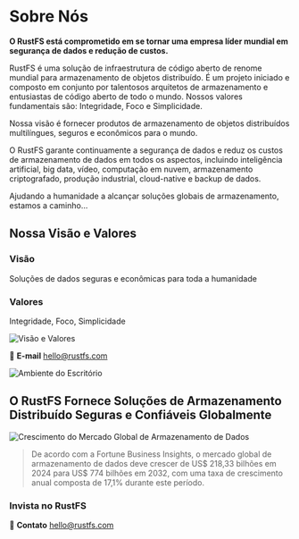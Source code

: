 # Sobre Nós

**O RustFS está comprometido em se tornar uma empresa líder mundial em segurança de dados e redução de custos.**

RustFS é uma solução de infraestrutura de código aberto de renome mundial para armazenamento de objetos distribuído. É um projeto iniciado e composto em conjunto por talentosos arquitetos de armazenamento e entusiastas de código aberto de todo o mundo. Nossos valores fundamentais são: Integridade, Foco e Simplicidade.


Nossa visão é fornecer produtos de armazenamento de objetos distribuídos multilíngues, seguros e econômicos para o mundo.

O RustFS garante continuamente a segurança de dados e reduz os custos de armazenamento de dados em todos os aspectos, incluindo inteligência artificial, big data, vídeo, computação em nuvem, armazenamento criptografado, produção industrial, cloud-native e backup de dados.

Ajudando a humanidade a alcançar soluções globais de armazenamento, estamos a caminho...

## Nossa Visão e Valores

### Visão

Soluções de dados seguras e econômicas para toda a humanidade

### Valores

Integridade, Foco, Simplicidade

![Visão e Valores](./images/vision-values.png)



📧 **E-mail**
<hello@rustfs.com>

![Ambiente do Escritório](./images/office-location.png)

## O RustFS Fornece Soluções de Armazenamento Distribuído Seguras e Confiáveis Globalmente

![Crescimento do Mercado Global de Armazenamento de Dados](./images/market-growth.png)

> De acordo com a Fortune Business Insights, o mercado global de armazenamento de dados deve crescer de US$ 218,33 bilhões em 2024 para US$ 774 bilhões em 2032, com uma taxa de crescimento anual composta de 17,1% durante este período.

### Invista no RustFS

📧 **Contato**
<hello@rustfs.com>
